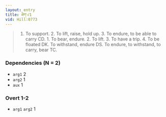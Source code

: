 ```yaml
---
layout: entry
title: ཐེག་√1
vid: Hill:0773
---
```

> 1. To support. 2. To lift, raise, hold up. 3. To endure, to be able to carry CD. 1. To bear, endure. 2. To lift. 3. To have a trip. 4. To be floated DK. To withstand, endure DS. To endure, to withstand, to carry, bear TC.
### Dependencies (N = 2)
* `arg1` 2
* `arg2` 1
* `aux` 1


### Overt 1-2
* `arg1` `arg2` 1
